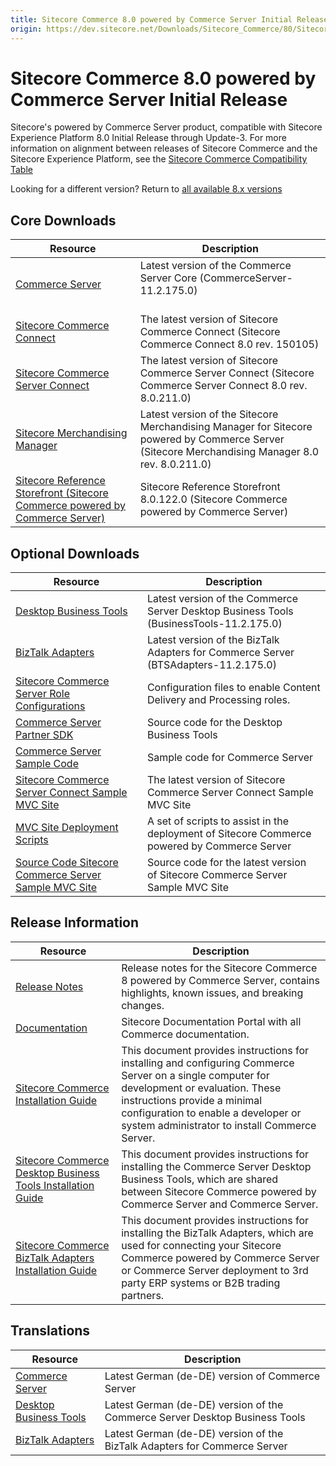 ```yaml
---
title: Sitecore Commerce 8.0 powered by Commerce Server Initial Release
origin: https://dev.sitecore.net/Downloads/Sitecore_Commerce/80/Sitecore_Commerce_80_powered_by_Commerce_Server_Initial_Release.aspx
---
```


# Sitecore Commerce 8.0 powered by Commerce Server Initial Release

Sitecore's powered by Commerce Server product, compatible with Sitecore Experience Platform 8.0 Initial Release through Update-3. For more information on alignment between releases of Sitecore Commerce and the Sitecore Experience Platform, see the [Sitecore Commerce Compatibility Table](https://kb.sitecore.net/articles/316437)

Looking for a different version? Return to [all available 8.x versions](/Downloads/Sitecore_Commerce)

## Core Downloads

 | Resource | Description |
 | --- | --- |
 | [Commerce Server](https://sitecoredev.azureedge.net/~/media/FAB590FDB78441708A46C7F062633AEC.ashx?date=20161229T010725) | Latest version of the Commerce Server Core (CommerceServer-11.2.175.0)  <br /><br /> | Latest version of the Commerce Server Core (CommerceServer-11.2.175.0) |<br /><br /><br /><br /> |
 | [Sitecore Commerce Connect](https://sitecoredev.azureedge.net/~/media/AB3E625EBC8F4260B0BAA7AF5A0669FA.ashx?date=20170110T200313) | The latest version of Sitecore Commerce Connect (Sitecore Commerce Connect 8.0 rev. 150105) |
 | [Sitecore Commerce Server Connect](https://sitecoredev.azureedge.net/~/media/05CBD13875524BE99B8E9FC0357A0773.ashx?date=20161229T010842) | The latest version of Sitecore Commerce Server Connect (Sitecore Commerce Server Connect 8.0 rev. 8.0.211.0) |
 | [Sitecore Merchandising Manager](https://sitecoredev.azureedge.net/~/media/DDCFFB0BA5734B33A7DFEAC0077968AD.ashx?date=20161229T010926) | Latest version of the Sitecore Merchandising Manager for Sitecore powered by Commerce Server (Sitecore Merchandising Manager 8.0 rev. 8.0.211.0) |
 | [Sitecore Reference Storefront (Sitecore Commerce powered by Commerce Server)](https://github.com/Sitecore/Reference-Storefront/releases) | Sitecore Reference Storefront 8.0.122.0 (Sitecore Commerce powered by Commerce Server) |

## Optional Downloads

 | Resource | Description |
 | --- | --- |
 | [Desktop Business Tools](https://sitecoredev.azureedge.net/~/media/6E286E9941B743D49668DDF0021B5796.ashx?date=20161229T010703) | Latest version of the Commerce Server Desktop Business Tools (BusinessTools-11.2.175.0)  <br /> |
 | [BizTalk Adapters](https://sitecoredev.azureedge.net/~/media/FFBEFB802E0840AFB9A0C1EE113B35C6.ashx?date=20161229T010646) | Latest version of the BizTalk Adapters for Commerce Server (BTSAdapters-11.2.175.0) |
 | [Sitecore Commerce Server Role Configurations](https://sitecoredev.azureedge.net/~/media/BFF7419ECCB040AB87FEA79DA507059C.ashx?date=20161229T010745) | Configuration files to enable Content Delivery and Processing roles.  <br /> |
 | [Commerce Server Partner SDK](https://marketplace.sitecore.net/Modules/Commerce_Server_Desktop_Business_Tools_SDK?sc_lang=en) | Source code for the Desktop Business Tools |
 | [Commerce Server Sample Code](https://marketplace.sitecore.net/Modules/Commerce_Server_SDK?sc_lang=en) | Sample code for Commerce Server |
 | [Sitecore Commerce Server Connect Sample MVC Site](https://sitecoredev.azureedge.net/~/media/D1DDA5EA7655405287BDFD7C074B7E49.ashx?date=20161229T010855) | The latest version of Sitecore Commerce Server Connect Sample MVC Site |
 | [MVC Site Deployment Scripts](https://sitecoredev.azureedge.net/~/media/C3EBFF8679514EEF97AFA8BE63045EAE.ashx?date=20161229T010805) | A set of scripts to assist in the deployment of Sitecore Commerce powered by Commerce Server |
 | [Source Code Sitecore Commerce Server Sample MVC Site](https://marketplace.sitecore.net/Modules/Commerce_Server_Sample_MVC_Site_Source?sc_lang=en) | Source code for the latest version of Sitecore Commerce Server Sample MVC Site |

## Release Information

 | Resource | Description |
 | --- | --- |
 | [Release Notes](http://commercesdn.sitecore.net/SCpbcs80/Readme/en-us/) | Release notes for the Sitecore Commerce 8 powered by Commerce Server, contains highlights, known issues, and breaking changes. |
 | [Documentation](https://doc.sitecore.com/) | Sitecore Documentation Portal with all Commerce documentation. |
 | [Sitecore Commerce Installation Guide](http://commercesdn.sitecore.net/SCpbCS80/SitecoreCommerceInstallationGuide/en-us/index_frames.html) | This document provides instructions for installing and configuring Commerce Server on a single computer for development or evaluation. These instructions provide a minimal configuration to enable a developer or system administrator to install Commerce Server.  <br /> |
 | [Sitecore Commerce Desktop Business Tools Installation Guide](http://commercesdn.sitecore.net/SCpbCS80/SitecoreCommerceDesktopBusinessToolsInstallationGuide/en-us/index_frames.html) | This document provides instructions for installing the Commerce Server Desktop Business Tools, which are shared between Sitecore Commerce powered by Commerce Server and Commerce Server.  <br /> |
 | [Sitecore Commerce BizTalk Adapters Installation Guide](http://commercesdn.sitecore.net/SCpbCS80/SitecoreCommerceBizTalkAdaptersInstallationGuide/en-us/index_frames.html) | This document provides instructions for installing the BizTalk Adapters, which are used for connecting your Sitecore Commerce powered by Commerce Server or Commerce Server deployment to 3rd party ERP systems or B2B trading partners.  <br /> |

## Translations

 | Resource | Description |
 | --- | --- |
 | [Commerce Server](https://sitecoredev.azureedge.net/~/media/002B32FAABEC43B7ABADB3C8C76DF1D2.ashx?date=20161229T010734) | Latest German (de-DE) version of Commerce Server  <br /> |
 | [Desktop Business Tools](https://sitecoredev.azureedge.net/~/media/F77E2BBA4CD549B08BD89378FF9449F4.ashx?date=20161229T010716) | Latest German (de-DE) version of the Commerce Server Desktop Business Tools  <br /> |
 | [BizTalk Adapters](https://sitecoredev.azureedge.net/~/media/3AF02D48FEE74FC49C7CA10F34DA5B1F.ashx?date=20161229T010654) | Latest German (de-DE) version of the BizTalk Adapters for Commerce Server  <br /> |